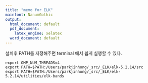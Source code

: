 ```yaml
---
title: "memo for ELK"
mainfont: NanumGothic
output:
  html_document: default
  pdf_document:
    latex_engine: xelatex
  word_document: default
---
```


설치후 PATH를 지정해주면 terminal 에서 쉽게 실행할 수 있다. 

```
export OMP_NUM_THREADS=4
export PATH=$PATH:/Users/parkjinhong/_src/_ELK/elk-5.2.14/src
export PATH=$PATH:/Users/parkjinhong/_src/_ELK/elk-5.2.14/utilities/elk-bands
```

